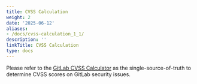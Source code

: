 ```yaml
---
title: CVSS Calculation
weight: 2
date: '2025-06-12'
aliases:
- /docs/cvss-calculation_1_1/
description: ''
linkTitle: CVSS Calculation
type: docs
---
```


Please refer to the [GitLab CVSS Calculator](https://gitlab-com.gitlab.io/gl-security/product-security/appsec/cvss-calculator/) as the single-source-of-truth to determine CVSS scores on GitLab security issues.
